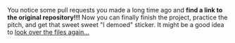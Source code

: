 You notice some pull requests you made a long time ago and **find a link to the original repository!!!**
Now you can finally finish the project, practice the pitch, and get that sweet sweet "I demoed" sticker.
It might be a good idea to [look over the files again...](https://github.com/BellaFa/BellaFa.github.io/tree/new-main)